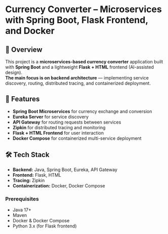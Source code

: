 # Currency Converter – Microservices with Spring Boot, Flask Frontend, and Docker

## 📌 Overview
This project is a **microservices-based currency converter** application built with **Spring Boot** and a lightweight **Flask + HTML** frontend (AI-assisted design).  
**The main focus is on backend architecture** — implementing service discovery, routing, distributed tracing, and containerized deployment.

## 🚀 Features
- **Spring Boot Microservices** for currency exchange and conversion
- **Eureka Server** for service discovery
- **API Gateway** for routing requests between services
- **Zipkin** for distributed tracing and monitoring
- **Flask + HTML Frontend** for user interaction
- **Docker Compose** for containerized multi-service deployment

## 🛠 Tech Stack
- **Backend:** Java, Spring Boot, Eureka, API Gateway
- **Frontend:** Flask, HTML
- **Tracing:** Zipkin
- **Containerization:** Docker, Docker Compose

### Prerequisites
- Java 17+
- Maven
- Docker & Docker Compose
- Python 3.x (for Flask frontend)
